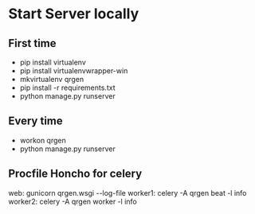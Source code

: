 # Start Server locally

## First time

- pip install virtualenv
- pip install virtualenvwrapper-win
- mkvirtualenv qrgen
- pip install -r requirements.txt
- python manage.py runserver

## Every time

- workon qrgen
- python manage.py runserver

## Procfile Honcho for celery

web: gunicorn qrgen.wsgi --log-file
worker1: celery -A qrgen beat -l info
worker2: celery -A qrgen worker -l info
